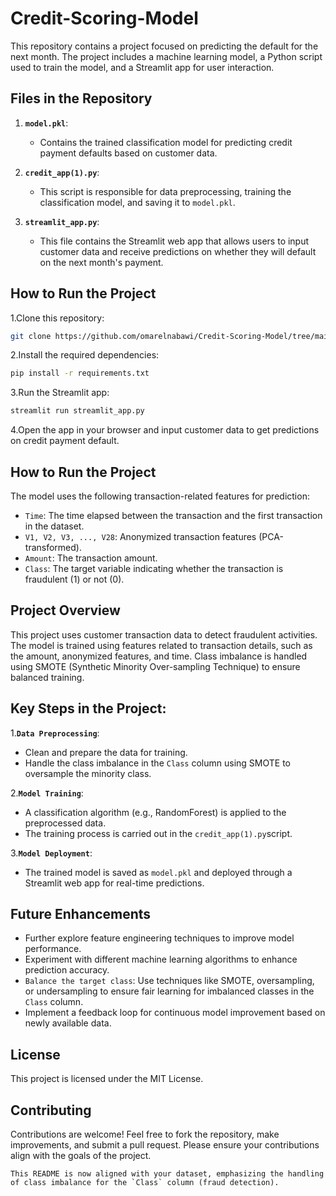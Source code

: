 # Credit-Scoring-Model

This repository contains a project focused on predicting the default for the next month. The project includes a machine learning model, a Python script used to train the model, and a Streamlit app for user interaction.
## Files in the Repository

1. **`model.pkl`**:
   - Contains the trained classification model for predicting credit payment defaults based on customer data.

2. **`credit_app(1).py`**:
   - This script is responsible for data preprocessing, training the classification model, and saving it to `model.pkl`.

3. **`streamlit_app.py`**:
   - This file contains the Streamlit web app that allows users to input customer data and receive predictions on whether they will default on the next month's payment.

## How to Run the Project

1.Clone this repository:
   ```bash
   git clone https://github.com/omarelnabawi/Credit-Scoring-Model/tree/main
   ```

2.Install the required dependencies:
   ```bash
   pip install -r requirements.txt
   ```
3.Run the Streamlit app:
   ```bash
   streamlit run streamlit_app.py
   ```
4.Open the app in your browser and input customer data to get predictions on credit payment default.

## How to Run the Project
The model uses the following transaction-related features for prediction:

   - `Time`: The time elapsed between the transaction and the first transaction in the dataset.
   - `V1, V2, V3, ..., V28`: Anonymized transaction features (PCA-transformed).
   - `Amount`: The transaction amount.
- `Class`: The target variable indicating whether the transaction is fraudulent (1) or not (0).
## Project Overview
This project uses customer transaction data to detect fraudulent activities. The model is trained using features related to transaction details, such as the amount, anonymized features, and time. Class imbalance is handled using SMOTE (Synthetic Minority Over-sampling Technique) to ensure balanced training.
## Key Steps in the Project:
1.**`Data Preprocessing`**:
- Clean and prepare the data for training.
- Handle the class imbalance in the `Class` column using SMOTE to oversample the minority class.
  
2.**`Model Training`**:
- A classification algorithm (e.g., RandomForest) is applied to the preprocessed data.
- The training process is carried out in the `credit_app(1).py`script.
  
3.**`Model Deployment`**:
- The trained model is saved as `model.pkl` and deployed through a Streamlit web app for real-time predictions.
  
## Future Enhancements
- Further explore feature engineering techniques to improve model performance.
- Experiment with different machine learning algorithms to enhance prediction accuracy.
- `Balance the target class`: Use techniques like SMOTE, oversampling, or undersampling to ensure fair learning for imbalanced classes in the `Class` column.
- Implement a feedback loop for continuous model improvement based on newly available data.
## License
This project is licensed under the MIT License.

## Contributing
Contributions are welcome! Feel free to fork the repository, make improvements, and submit a pull request. Please ensure your contributions align with the goals of the project.
```vbnet
This README is now aligned with your dataset, emphasizing the handling of class imbalance for the `Class` column (fraud detection).
```
  


